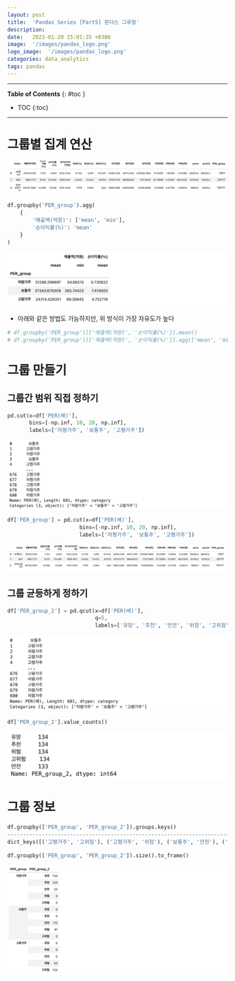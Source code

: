 ```yaml
---
layout: post
title:  'Pandas Series [Part5] 판다스 그루핑'
description: 
date:   2022-01-20 15:01:35 +0300
image:  '/images/pandas_logo.png'
logo_image:  '/images/pandas_logo.png'
categories: data_analytics
tags: pandas
---
```

---
**Table of Contents**
{: #toc }
*  TOC
{:toc}

--- 

# 그룹별 집계 연산

![](/images/pd_41.png)

```py
df.groupby('PER_group').agg(
    {
        '매출액(억원)': ['mean', 'min'],
        '순이익률(%)': 'mean'
    }
)
```

![](/images/pd_42.png)

- 아래와 같은 방법도 가능하지만, 위 방식이 가장 자유도가 높다

```py
# df.groupby('PER_group')[['매출액(억원)', '순이익률(%)']].mean()
# df.groupby('PER_group')[['매출액(억원)', '순이익률(%)']].agg(['mean', 'min'])
```

# 그룹 만들기

## 그룹간 범위 직접 정하기

```py
pd.cut(x=df['PER(배)'], 
       bins=[-np.inf, 10, 20, np.inf],
       labels=['저평가주', '보통주', '고평가주'])
```

![](/images/pd_43.png)

```py
df['PER_group'] = pd.cut(x=df['PER(배)'], 
                       bins=[-np.inf, 10, 20, np.inf],
                       labels=['저평가주', '보통주', '고평가주'])
```

![](/images/pd_44.png)


## 그룹 균등하게 정하기

```py
df['PER_group_2'] = pd.qcut(x=df['PER(배)'],
                            q=5,
                            labels=['유망', '추천', '안전', '위험', '고위험'])
```

![](/images/pd_45.png)

```py
df['PER_group_2'].value_counts()
```

![](/images/pd_46.png)


# 그룹 정보

```py
df.groupby(['PER_group', 'PER_group_2']).groups.keys()
------------------------------------------------------------------------------------------------------------
dict_keys([('고평가주', '고위험'), ('고평가주', '위험'), ('보통주', '안전'), ('보통주', '위험'), ('저평가주', '안전'), ('저평가주', '유망'), ('저평가주', '추천'), (nan, nan)])
```

```py
df.groupby(['PER_group', 'PER_group_2']).size().to_frame()
```

![](/images/pd_47.png)











